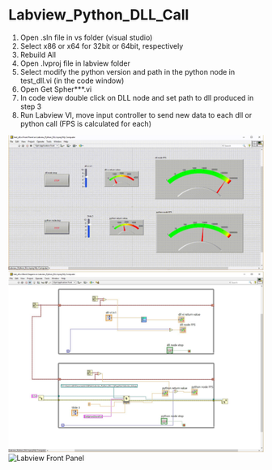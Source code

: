 # Labview_Python_DLL_Call

1. Open .sln file in vs folder (visual studio)
2. Select x86 or x64 for 32bit or 64bit, respectively
3. Rebuild All
4. Open .lvproj file in labview folder
5. Select modify the python version and path in the python node in test_dll.vi (in the code window)
6. Open Get Spher***.vi 
7. In code view double click on DLL node and set path to dll produced in step 3
8. Run Labview VI, move input controller to send new data to each dll or python call (FPS is calculated for each)

![Labview Front Panel](/labview/images/front_panel.gif)
![Labview Front Panel](/labview/images/G_Code.JPG)
![Labview Front Panel](/Tutorial.gif)